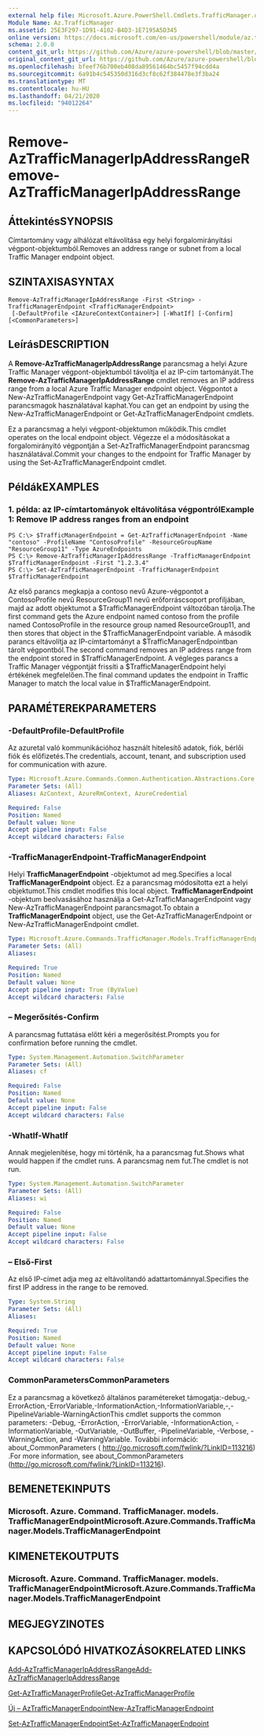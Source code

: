 ```yaml
---
external help file: Microsoft.Azure.PowerShell.Cmdlets.TrafficManager.dll-Help.xml
Module Name: Az.TrafficManager
ms.assetid: 25E3F297-1D91-4102-B4D3-1E7195A5D345
online version: https://docs.microsoft.com/en-us/powershell/module/az.trafficmanager/remove-aztrafficmanagerIpAddressRange
schema: 2.0.0
content_git_url: https://github.com/Azure/azure-powershell/blob/master/src/TrafficManager/TrafficManager/help/Remove-AzTrafficManagerIpAddressRange.md
original_content_git_url: https://github.com/Azure/azure-powershell/blob/master/src/TrafficManager/TrafficManager/help/Remove-AzTrafficManagerIpAddressRange.md
ms.openlocfilehash: bfeef76b700eb408da89561464bc5457f94cdd4a
ms.sourcegitcommit: 6a91b4c545350d316d3cf8c62f384478e3f3ba24
ms.translationtype: MT
ms.contentlocale: hu-HU
ms.lasthandoff: 04/21/2020
ms.locfileid: "94012264"
---
```

# <span data-ttu-id="44d00-101">Remove-AzTrafficManagerIpAddressRange</span><span class="sxs-lookup"><span data-stu-id="44d00-101">Remove-AzTrafficManagerIpAddressRange</span></span>

## <span data-ttu-id="44d00-102">Áttekintés</span><span class="sxs-lookup"><span data-stu-id="44d00-102">SYNOPSIS</span></span>
<span data-ttu-id="44d00-103">Címtartomány vagy alhálózat eltávolítása egy helyi forgalomirányítási végpont-objektumból.</span><span class="sxs-lookup"><span data-stu-id="44d00-103">Removes an address range or subnet from a local Traffic Manager endpoint object.</span></span>

## <span data-ttu-id="44d00-104">SZINTAXISA</span><span class="sxs-lookup"><span data-stu-id="44d00-104">SYNTAX</span></span>

```
Remove-AzTrafficManagerIpAddressRange -First <String> -TrafficManagerEndpoint <TrafficManagerEndpoint>
 [-DefaultProfile <IAzureContextContainer>] [-WhatIf] [-Confirm] [<CommonParameters>]
```

## <span data-ttu-id="44d00-105">Leírás</span><span class="sxs-lookup"><span data-stu-id="44d00-105">DESCRIPTION</span></span>
<span data-ttu-id="44d00-106">A **Remove-AzTrafficManagerIpAddressRange** parancsmag a helyi Azure Traffic Manager végpont-objektumból távolítja el az IP-cím tartományát.</span><span class="sxs-lookup"><span data-stu-id="44d00-106">The **Remove-AzTrafficManagerIpAddressRange** cmdlet removes an IP address range from a local Azure Traffic Manager endpoint object.</span></span>
<span data-ttu-id="44d00-107">Végpontot a New-AzTrafficManagerEndpoint vagy Get-AzTrafficManagerEndpoint parancsmagok használatával kaphat.</span><span class="sxs-lookup"><span data-stu-id="44d00-107">You can get an endpoint by using the New-AzTrafficManagerEndpoint or Get-AzTrafficManagerEndpoint cmdlets.</span></span>

<span data-ttu-id="44d00-108">Ez a parancsmag a helyi végpont-objektumon működik.</span><span class="sxs-lookup"><span data-stu-id="44d00-108">This cmdlet operates on the local endpoint object.</span></span>
<span data-ttu-id="44d00-109">Végezze el a módosításokat a forgalomirányító végpontján a Set-AzTrafficManagerEndpoint parancsmag használatával.</span><span class="sxs-lookup"><span data-stu-id="44d00-109">Commit your changes to the endpoint for Traffic Manager by using the Set-AzTrafficManagerEndpoint cmdlet.</span></span>

## <span data-ttu-id="44d00-110">Példák</span><span class="sxs-lookup"><span data-stu-id="44d00-110">EXAMPLES</span></span>

### <span data-ttu-id="44d00-111">1. példa: az IP-címtartományok eltávolítása végpontról</span><span class="sxs-lookup"><span data-stu-id="44d00-111">Example 1: Remove IP address ranges from an endpoint</span></span>
```
PS C:\> $TrafficManagerEndpoint = Get-AzTrafficManagerEndpoint -Name "contoso" -ProfileName "ContosoProfile" -ResourceGroupName "ResourceGroup11" -Type AzureEndpoints
PS C:\> Remove-AzTrafficManagerIpAddressRange -TrafficManagerEndpoint $TrafficManagerEndpoint -First "1.2.3.4"
PS C:\> Set-AzTrafficManagerEndpoint -TrafficManagerEndpoint $TrafficManagerEndpoint
```

<span data-ttu-id="44d00-112">Az első parancs megkapja a contoso nevű Azure-végpontot a ContosoProfile nevű ResourceGroup11 nevű erőforráscsoport profiljában, majd az adott objektumot a $TrafficManagerEndpoint változóban tárolja.</span><span class="sxs-lookup"><span data-stu-id="44d00-112">The first command gets the Azure endpoint named contoso from the profile named ContosoProfile in the resource group named ResourceGroup11, and then stores that object in the $TrafficManagerEndpoint variable.</span></span>
<span data-ttu-id="44d00-113">A második parancs eltávolítja az IP-címtartományt a $TrafficManagerEndpointban tárolt végpontból.</span><span class="sxs-lookup"><span data-stu-id="44d00-113">The second command removes an IP address range from the endpoint stored in $TrafficManagerEndpoint.</span></span>
<span data-ttu-id="44d00-114">A végleges parancs a Traffic Manager végpontját frissíti a $TrafficManagerEndpoint helyi értékének megfelelően.</span><span class="sxs-lookup"><span data-stu-id="44d00-114">The final command updates the endpoint in Traffic Manager to match the local value in $TrafficManagerEndpoint.</span></span>

## <span data-ttu-id="44d00-115">PARAMÉTEREK</span><span class="sxs-lookup"><span data-stu-id="44d00-115">PARAMETERS</span></span>

### <span data-ttu-id="44d00-116">-DefaultProfile</span><span class="sxs-lookup"><span data-stu-id="44d00-116">-DefaultProfile</span></span>
<span data-ttu-id="44d00-117">Az azuretal való kommunikációhoz használt hitelesítő adatok, fiók, bérlői fiók és előfizetés.</span><span class="sxs-lookup"><span data-stu-id="44d00-117">The credentials, account, tenant, and subscription used for communication with azure.</span></span>

```yaml
Type: Microsoft.Azure.Commands.Common.Authentication.Abstractions.Core.IAzureContextContainer
Parameter Sets: (All)
Aliases: AzContext, AzureRmContext, AzureCredential

Required: False
Position: Named
Default value: None
Accept pipeline input: False
Accept wildcard characters: False
```

### <span data-ttu-id="44d00-118">-TrafficManagerEndpoint</span><span class="sxs-lookup"><span data-stu-id="44d00-118">-TrafficManagerEndpoint</span></span>
<span data-ttu-id="44d00-119">Helyi **TrafficManagerEndpoint** -objektumot ad meg.</span><span class="sxs-lookup"><span data-stu-id="44d00-119">Specifies a local **TrafficManagerEndpoint** object.</span></span>
<span data-ttu-id="44d00-120">Ez a parancsmag módosította ezt a helyi objektumot.</span><span class="sxs-lookup"><span data-stu-id="44d00-120">This cmdlet modifies this local object.</span></span>
<span data-ttu-id="44d00-121">**TrafficManagerEndpoint** -objektum beolvasásához használja a Get-AzTrafficManagerEndpoint vagy New-AzTrafficManagerEndpoint parancsmagot.</span><span class="sxs-lookup"><span data-stu-id="44d00-121">To obtain a **TrafficManagerEndpoint** object, use the Get-AzTrafficManagerEndpoint or New-AzTrafficManagerEndpoint cmdlet.</span></span>

```yaml
Type: Microsoft.Azure.Commands.TrafficManager.Models.TrafficManagerEndpoint
Parameter Sets: (All)
Aliases:

Required: True
Position: Named
Default value: None
Accept pipeline input: True (ByValue)
Accept wildcard characters: False
```

### <span data-ttu-id="44d00-122">– Megerősítés</span><span class="sxs-lookup"><span data-stu-id="44d00-122">-Confirm</span></span>
<span data-ttu-id="44d00-123">A parancsmag futtatása előtt kéri a megerősítést.</span><span class="sxs-lookup"><span data-stu-id="44d00-123">Prompts you for confirmation before running the cmdlet.</span></span>

```yaml
Type: System.Management.Automation.SwitchParameter
Parameter Sets: (All)
Aliases: cf

Required: False
Position: Named
Default value: None
Accept pipeline input: False
Accept wildcard characters: False
```

### <span data-ttu-id="44d00-124">-WhatIf</span><span class="sxs-lookup"><span data-stu-id="44d00-124">-WhatIf</span></span>
<span data-ttu-id="44d00-125">Annak megjelenítése, hogy mi történik, ha a parancsmag fut.</span><span class="sxs-lookup"><span data-stu-id="44d00-125">Shows what would happen if the cmdlet runs.</span></span> <span data-ttu-id="44d00-126">A parancsmag nem fut.</span><span class="sxs-lookup"><span data-stu-id="44d00-126">The cmdlet is not run.</span></span>

```yaml
Type: System.Management.Automation.SwitchParameter
Parameter Sets: (All)
Aliases: wi

Required: False
Position: Named
Default value: None
Accept pipeline input: False
Accept wildcard characters: False
```

### <span data-ttu-id="44d00-127">– Első</span><span class="sxs-lookup"><span data-stu-id="44d00-127">-First</span></span>
<span data-ttu-id="44d00-128">Az első IP-címet adja meg az eltávolítandó adattartománnyal.</span><span class="sxs-lookup"><span data-stu-id="44d00-128">Specifies the first IP address in the range to be removed.</span></span>

```yaml
Type: System.String
Parameter Sets: (All)
Aliases:

Required: True
Position: Named
Default value: None
Accept pipeline input: False
Accept wildcard characters: False
```

### <span data-ttu-id="44d00-129">CommonParameters</span><span class="sxs-lookup"><span data-stu-id="44d00-129">CommonParameters</span></span>
<span data-ttu-id="44d00-130">Ez a parancsmag a következő általános paramétereket támogatja:-debug,-ErrorAction,-ErrorVariable,-InformationAction,-InformationVariable,-,-PipelineVariable-WarningAction</span><span class="sxs-lookup"><span data-stu-id="44d00-130">This cmdlet supports the common parameters: -Debug, -ErrorAction, -ErrorVariable, -InformationAction, -InformationVariable, -OutVariable, -OutBuffer, -PipelineVariable, -Verbose, -WarningAction, and -WarningVariable.</span></span> <span data-ttu-id="44d00-131">További információ: about_CommonParameters ( http://go.microsoft.com/fwlink/?LinkID=113216) .</span><span class="sxs-lookup"><span data-stu-id="44d00-131">For more information, see about_CommonParameters (http://go.microsoft.com/fwlink/?LinkID=113216).</span></span>

## <span data-ttu-id="44d00-132">BEMENETEK</span><span class="sxs-lookup"><span data-stu-id="44d00-132">INPUTS</span></span>

### <span data-ttu-id="44d00-133">Microsoft. Azure. Command. TrafficManager. models. TrafficManagerEndpoint</span><span class="sxs-lookup"><span data-stu-id="44d00-133">Microsoft.Azure.Commands.TrafficManager.Models.TrafficManagerEndpoint</span></span>

## <span data-ttu-id="44d00-134">KIMENETEK</span><span class="sxs-lookup"><span data-stu-id="44d00-134">OUTPUTS</span></span>

### <span data-ttu-id="44d00-135">Microsoft. Azure. Command. TrafficManager. models. TrafficManagerEndpoint</span><span class="sxs-lookup"><span data-stu-id="44d00-135">Microsoft.Azure.Commands.TrafficManager.Models.TrafficManagerEndpoint</span></span>

## <span data-ttu-id="44d00-136">MEGJEGYZI</span><span class="sxs-lookup"><span data-stu-id="44d00-136">NOTES</span></span>

## <span data-ttu-id="44d00-137">KAPCSOLÓDÓ HIVATKOZÁSOK</span><span class="sxs-lookup"><span data-stu-id="44d00-137">RELATED LINKS</span></span>

[<span data-ttu-id="44d00-138">Add-AzTrafficManagerIpAddressRange</span><span class="sxs-lookup"><span data-stu-id="44d00-138">Add-AzTrafficManagerIpAddressRange</span></span>](./Add-AzTrafficManagerIpAddressRange.md)

[<span data-ttu-id="44d00-139">Get-AzTrafficManagerProfile</span><span class="sxs-lookup"><span data-stu-id="44d00-139">Get-AzTrafficManagerProfile</span></span>](./Get-AzTrafficManagerEndpoint.md)

[<span data-ttu-id="44d00-140">Új – AzTrafficManagerEndpoint</span><span class="sxs-lookup"><span data-stu-id="44d00-140">New-AzTrafficManagerEndpoint</span></span>](./New-AzTrafficManagerEndpoint.md)

[<span data-ttu-id="44d00-141">Set-AzTrafficManagerEndpoint</span><span class="sxs-lookup"><span data-stu-id="44d00-141">Set-AzTrafficManagerEndpoint</span></span>](./Set-AzTrafficManagerEndpoint.md)
